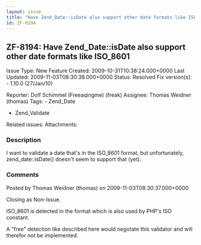 ```yaml
---
layout: issue
title: "Have Zend_Date::isDate also support other date formats like ISO_8601"
id: ZF-8194
---
```


ZF-8194: Have Zend\_Date::isDate also support other date formats like ISO\_8601
-------------------------------------------------------------------------------

 Issue Type: New Feature Created: 2009-10-31T10:38:24.000+0000 Last Updated: 2009-11-03T08:30:38.000+0000 Status: Resolved Fix version(s): - 1.10.0 (27/Jan/10)
 
 Reporter:  Dolf Schimmel (Freeaqingme) (freak)  Assignee:  Thomas Weidner (thomas)  Tags: - Zend\_Date
- Zend\_Validate
 
 Related issues: 
 Attachments: 
### Description

I want to validate a date that's in the ISO\_8601 format, but unfortunately, zend\_date::isDate() doesn't seem to support that (yet).

 

 

### Comments

Posted by Thomas Weidner (thomas) on 2009-11-03T08:30:37.000+0000

Closing as Non-Issue.

ISO\_8601 is detected in the format which is also used by PHP's ISO constant.

A "free" detection like described here would negotate this validator and will therefor not be implemented.

 

 